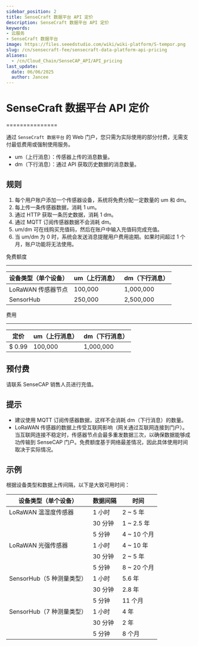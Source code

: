 ```yaml
---
sidebar_position: 2
title: SenseCraft 数据平台 API 定价
description: SenseCraft 数据平台 API 定价
keywords:
- 云服务
- SenseCraft 数据平台
image: https://files.seeedstudio.com/wiki/wiki-platform/S-tempor.png        
slug: /cn/sensecraft-fee/sensecraft-data-platform-api-pricing
aliases:
  - /cn/Cloud_Chain/SenseCAP_API/API_pricing
last_update:
  date: 06/06/2025
  author: Jancee
---
```


# SenseCraft 数据平台 API 定价

===============

通过 `SenseCraft 数据平台` 的 Web 门户，您只需为实际使用的部分付费，无需支付最低费用或强制使用服务。

*   um（上行消息）：传感器上传的消息数量。
*   dm（下行消息）：通过 API 获取历史数据的消息数量。

规则
-----

1.  每个用户账户添加一个传感器设备，系统将免费分配一定数量的 um 和 dm。
2.  每上传一条传感器数据，消耗 1 um。
3.  通过 HTTP 获取一条历史数据，消耗 1 dm。
4.  通过 MQTT 订阅传感器数据不会消耗 dm。
5.  um/dm 可在线购买充值码，然后在账户中输入充值码完成充值。
6.  当 um/dm 为 0 时，系统会发送消息提醒用户费用逾期。如果时间超过 1 个月，账户功能将无法使用。

免费额度  

------------

| 设备类型（单个设备） | um（上行消息） | dm（下行消息） |
| --- | --- | --- |
| LoRaWAN 传感器节点 | 100,000 | 1,000,000 |
| SensorHub | 250,000 | 2,500,000 |

费用  

-------

| 定价 | um（上行消息） | dm（下行消息） |
| --- | --- | --- |
| $ 0.99 | 100,000 | 1,000,000 |

预付费
--------

请联系 SenseCAP 销售人员进行充值。

提示
----

*   建议使用 MQTT 订阅传感器数据，这样不会消耗 dm（下行消息）的数量。
*   LoRaWAN 传感器的数据上传受互联网影响（网关通过互联网连接到门户）。当互联网连接不稳定时，传感器节点会最多重发数据三次，以确保数据能够成功传输到 SenseCAP 门户。免费额度基于网络最差情况，因此具体使用时间取决于实际情况。

示例
-------

根据设备类型和数据上传间隔，以下是大致可用时间：

| 设备类型（单个设备）                     | 数据间隔      | 时间           |
|-----------------------------------------|---------------|----------------|
| LoRaWAN 温湿度传感器                    | 1 小时        | 2 ~ 5 年       |
|                                         | 30 分钟       | 1 ~ 2.5 年     |
|                                         | 5 分钟        | 4 ~ 10 个月    |
| LoRaWAN 光强传感器                      | 1 小时        | 4 ~ 10 年      |
|                                         | 30 分钟       | 2 ~ 5 年       |
|                                         | 5 分钟        | 8 ~ 20 个月    |
| SensorHub（5 种测量类型）                | 1 小时        | 5.6 年         |
|                                         | 30 分钟       | 2.8 年         |
|                                         | 5 分钟        | 11 个月        |
| SensorHub（7 种测量类型）                | 1 小时        | 4 年           |
|                                         | 30 分钟       | 2 年           |
|                                         | 5 分钟        | 8 个月         |
